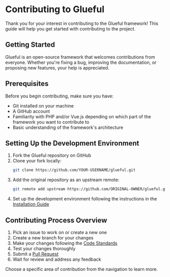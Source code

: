 # Contributing to Glueful

Thank you for your interest in contributing to the Glueful framework! This guide will help you get started with contributing to the project.

## Getting Started

Glueful is an open-source framework that welcomes contributions from everyone. Whether you're fixing a bug, improving the documentation, or proposing new features, your help is appreciated.

## Prerequisites

Before you begin contributing, make sure you have:

- Git installed on your machine
- A GitHub account
- Familiarity with PHP and/or Vue.js depending on which part of the framework you want to contribute to
- Basic understanding of the framework's architecture

## Setting Up the Development Environment

1. Fork the Glueful repository on GitHub
2. Clone your fork locally:
   ```bash
   git clone https://github.com/YOUR-USERNAME/glueful.git
   ```
3. Add the original repository as an upstream remote:
   ```bash
   git remote add upstream https://github.com/ORIGINAL-OWNER/glueful.git
   ```
4. Set up the development environment following the instructions in the [Installation Guide](/getting-started/installation)

## Contributing Process Overview

1. Pick an issue to work on or create a new one
2. Create a new branch for your changes
3. Make your changes following the [Code Standards](/contributing/code-standards)
4. Test your changes thoroughly
5. Submit a [Pull Request](/contributing/pull-requests)
6. Wait for review and address any feedback

Choose a specific area of contribution from the navigation to learn more.
